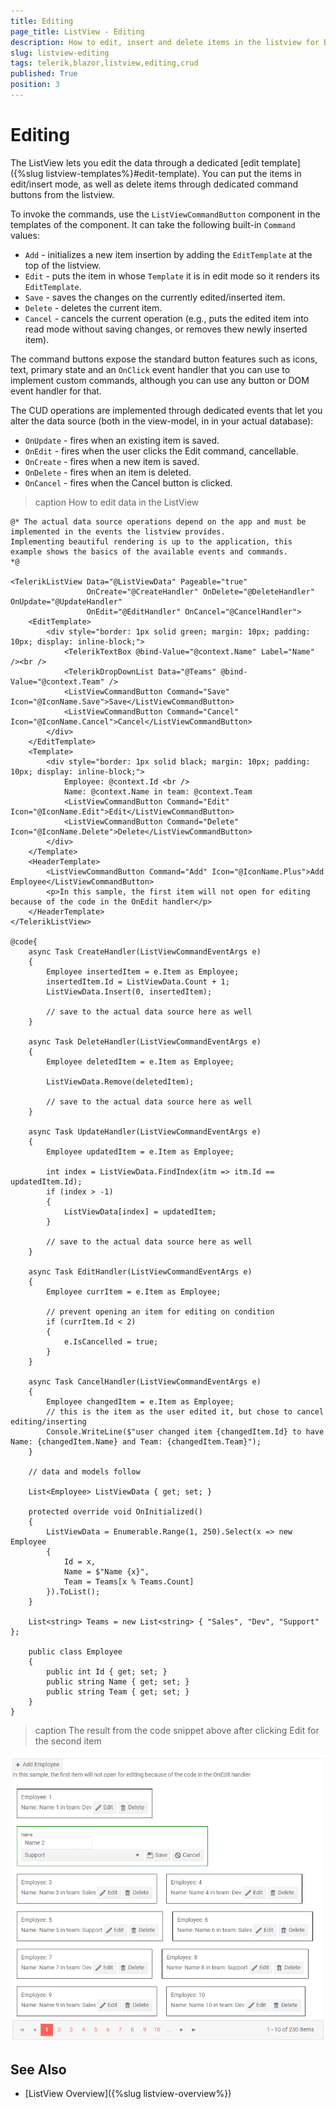 ```yaml
---
title: Editing
page_title: ListView - Editing
description: How to edit, insert and delete items in the listview for Blazor.
slug: listview-editing
tags: telerik,blazor,listview,editing,crud
published: True
position: 3
---
```


# Editing

The ListView lets you edit the data through a dedicated [edit template]({%slug listview-templates%}#edit-template). You can put the items in edit/insert mode, as well as delete items through dedicated command buttons from the listview.

To invoke the commands, use the `ListViewCommandButton` component in the templates of the component. It can take the following built-in `Command` values:
* `Add` - initializes a new item insertion by adding the `EditTemplate` at the top of the listview.
* `Edit` - puts the item in whose `Template` it is in edit mode so it renders its `EditTemplate`.
* `Save` - saves the changes on the currently edited/inserted item.
* `Delete` - deletes the current item.
* `Cancel` - cancels the current operation (e.g., puts the edited item into read mode without saving changes, or removes thew newly inserted item).

The command buttons expose the standard button features such as icons, text, primary state and an `OnClick` event handler that you can use to implement custom commands, although you can use any button or DOM event handler for that.

The CUD operations are implemented through dedicated events that let you alter the data source (both in the view-model, in in your actual database):

* `OnUpdate` - fires when an existing item is saved.
* `OnEdit` - fires when the user clicks the Edit command, cancellable.
* `OnCreate` - fires when a new item is saved.
* `OnDelete` - fires when an item is deleted.
* `OnCancel` - fires when the Cancel button is clicked.

>caption How to edit data in the ListView

````
@* The actual data source operations depend on the app and must be implemented in the events the listview provides.
Implementing beautiful rendering is up to the application, this example shows the basics of the available events and commands.
*@

<TelerikListView Data="@ListViewData" Pageable="true"
                 OnCreate="@CreateHandler" OnDelete="@DeleteHandler" OnUpdate="@UpdateHandler"
                 OnEdit="@EditHandler" OnCancel="@CancelHandler">
    <EditTemplate>
        <div style="border: 1px solid green; margin: 10px; padding: 10px; display: inline-block;">
            <TelerikTextBox @bind-Value="@context.Name" Label="Name" /><br />
            <TelerikDropDownList Data="@Teams" @bind-Value="@context.Team" />
            <ListViewCommandButton Command="Save" Icon="@IconName.Save">Save</ListViewCommandButton>
            <ListViewCommandButton Command="Cancel" Icon="@IconName.Cancel">Cancel</ListViewCommandButton>
        </div>
    </EditTemplate>
    <Template>
        <div style="border: 1px solid black; margin: 10px; padding: 10px; display: inline-block;">
            Employee: @context.Id <br />
            Name: @context.Name in team: @context.Team
            <ListViewCommandButton Command="Edit" Icon="@IconName.Edit">Edit</ListViewCommandButton>
            <ListViewCommandButton Command="Delete" Icon="@IconName.Delete">Delete</ListViewCommandButton>
        </div>
    </Template>
    <HeaderTemplate>
        <ListViewCommandButton Command="Add" Icon="@IconName.Plus">Add Employee</ListViewCommandButton>
        <p>In this sample, the first item will not open for editing because of the code in the OnEdit handler</p>
    </HeaderTemplate>
</TelerikListView>

@code{
    async Task CreateHandler(ListViewCommandEventArgs e)
    {
        Employee insertedItem = e.Item as Employee;
        insertedItem.Id = ListViewData.Count + 1;
        ListViewData.Insert(0, insertedItem);

        // save to the actual data source here as well
    }

    async Task DeleteHandler(ListViewCommandEventArgs e)
    {
        Employee deletedItem = e.Item as Employee;

        ListViewData.Remove(deletedItem);

        // save to the actual data source here as well
    }

    async Task UpdateHandler(ListViewCommandEventArgs e)
    {
        Employee updatedItem = e.Item as Employee;

        int index = ListViewData.FindIndex(itm => itm.Id == updatedItem.Id);
        if (index > -1)
        {
            ListViewData[index] = updatedItem;
        }

        // save to the actual data source here as well
    }

    async Task EditHandler(ListViewCommandEventArgs e)
    {
        Employee currItem = e.Item as Employee;

        // prevent opening an item for editing on condition
        if (currItem.Id < 2)
        {
            e.IsCancelled = true;
        }
    }

    async Task CancelHandler(ListViewCommandEventArgs e)
    {
        Employee changedItem = e.Item as Employee;
        // this is the item as the user edited it, but chose to cancel editing/inserting
        Console.WriteLine($"user changed item {changedItem.Id} to have Name: {changedItem.Name} and Team: {changedItem.Team}");
    }

    // data and models follow

    List<Employee> ListViewData { get; set; }

    protected override void OnInitialized()
    {
        ListViewData = Enumerable.Range(1, 250).Select(x => new Employee
        {
            Id = x,
            Name = $"Name {x}",
            Team = Teams[x % Teams.Count]
        }).ToList();
    }

    List<string> Teams = new List<string> { "Sales", "Dev", "Support" };

    public class Employee
    {
        public int Id { get; set; }
        public string Name { get; set; }
        public string Team { get; set; }
    }
}
````

>caption The result from the code snippet above after clicking Edit for the second item

![editing in the listview](images/listview-editing-sample.png)

## See Also

  * [ListView Overview]({%slug listview-overview%})
   
  
